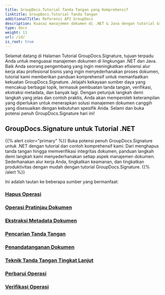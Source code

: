 ```yaml
---
title: GroupDocs.Tutorial Tanda Tangan yang Komprehensif
linktitle: GroupDocs.Tutorial Tanda Tangan
additionalTitle: Referensi API GroupDocs
description: Kuasai manajemen dokumen di .NET & Java dengan tutorial GroupDocs.Signature. Membuat, memverifikasi, mengekstrak metadata, dan banyak lagi. Selami alur kerja yang lancar!
type: docs
weight: 11
url: /id/
is_root: true
---
```


Selamat datang di Halaman Tutorial GroupDocs.Signature, tujuan terpadu Anda untuk menguasai manajemen dokumen di lingkungan .NET dan Java. Baik Anda seorang pengembang yang ingin meningkatkan efisiensi alur kerja atau profesional bisnis yang ingin menyederhanakan proses dokumen, tutorial kami memberikan panduan komprehensif untuk memanfaatkan kekuatan GroupDocs.Signature. Jelajahi kekayaan sumber daya yang mencakup berbagai topik, termasuk pembuatan tanda tangan, verifikasi, ekstraksi metadata, dan banyak lagi. Dengan petunjuk langkah demi langkah yang jelas dan contoh praktis, Anda akan memperoleh keterampilan yang diperlukan untuk menerapkan solusi manajemen dokumen canggih yang disesuaikan dengan kebutuhan spesifik Anda. Selami dan buka potensi penuh GroupDocs.Signature hari ini!
## GroupDocs.Signature untuk Tutorial .NET
{{% alert color="primary" %}}
Buka potensi penuh GroupDocs.Signature untuk .NET dengan tutorial dan contoh komprehensif kami. Dari menghapus tanda tangan hingga memverifikasi integritas dokumen, panduan langkah demi langkah kami menyederhanakan setiap aspek manajemen dokumen. Sederhanakan alur kerja Anda, tingkatkan keamanan, dan tingkatkan produktivitas dengan mudah dengan tutorial GroupDocs.Signature.
{{% /alert %}}

Ini adalah tautan ke beberapa sumber yang bermanfaat:
 
### [Hapus Operasi](./net/delete-operations/)
### [Operasi Pratinjau Dokumen](./net/document-preview-operations/)
### [Ekstraksi Metadata Dokumen](./net/document-metadata-extraction/)
### [Pencarian Tanda Tangan](./net/signature-searching/)
### [Penandatanganan Dokumen](./net/document-signing/)
### [Teknik Tanda Tangan Tingkat Lanjut](./net/advanced-signature-techniques/)
### [Perbarui Operasi](./net/update-operations/)
### [Verifikasi Operasi](./net/verify-operations/)



